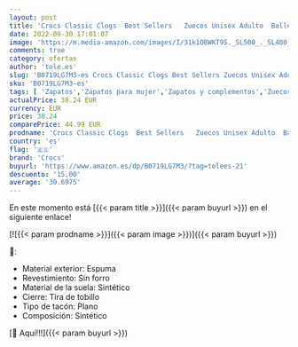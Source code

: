 ```yaml
---
layout: post
title: 'Crocs Classic Clogs  Best Sellers   Zuecos Unisex Adulto  Ballerina Pink  39/40 EU'
date: 2022-09-30 17:01:07
image: 'https://m.media-amazon.com/images/I/31k1OBWKT9S._SL500_._SL400_.jpg'
comments: true
category: ofertas
author: 'tole.es'
slug: 'B0719LG7M3-es Crocs Classic Clogs Best Sellers Zuecos Unisex Adulto...'
sku: 'B0719LG7M3-es'
tags: [ 'Zapatos','Zapatos para mujer','Zapatos y complementos','Zuecos de mujer','Zuecos y mules de mujer','crocs','zuecos','🇪🇸', ]
actualPrice: 38.24 EUR
currency: EUR
price: 38.24
comparePrice: 44.99 EUR
prodname: 'Crocs Classic Clogs  Best Sellers   Zuecos Unisex Adulto  Ballerina Pink  39/40 EU'
country: 'es'
flag: '🇪🇸'
brand: 'Crocs'
buyurl: 'https://www.amazon.es/dp/B0719LG7M3/?tag=tolees-21'
descuento: '15.00'
average: '30.6975'
---
```


En este momento está [{{< param title >}}]({{< param buyurl >}}) en el siguiente enlace!

[![{{< param prodname >}}]({{< param image >}})]({{< param buyurl >}})

🔎:

- Material exterior: Espuma
- Revestimiento: Sin forro
- Material de la suela: Sintético
- Cierre: Tira de tobillo
- Tipo de tacón: Plano
- Composición: Sintético

[🛒 Aquí!!!]({{< param buyurl >}})
